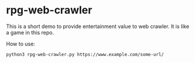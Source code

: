 # rpg-web-crawler
This is a short demo to provide entertainment value to web crawler. It is like a game in this repo.

How to use: 

```python3 rpg-web-crawler.py https://www.example.com/some-url/```
